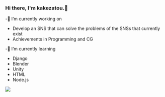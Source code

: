 ### Hi there, I'm kakezatou.👋

-🔭 I’m currently working on
 - Develop an SNS that can solve the problems of the SNSs that currently exist
 - Achievements in Programming and CG

-🌱 I’m currently learning

 - Django
 - Blender
 - Unity
 - HTML
 - Node.js

![](https://github-readme-stats.vercel.app/api?username=kakezatou&count_private=true&show_icons=true&theme=dracula)
